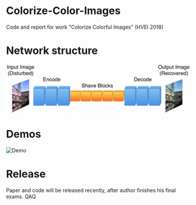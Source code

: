 # Colorize-Color-Images
Code and report for work "Colorize Colorful Images" (HVEI 2018)

# Network structure
![Network Structure](images/structure.png)

# Demos
![Demo](images/demos.png)

# Release
Paper and code will be released recently, after author finishes his final exams. QAQ
